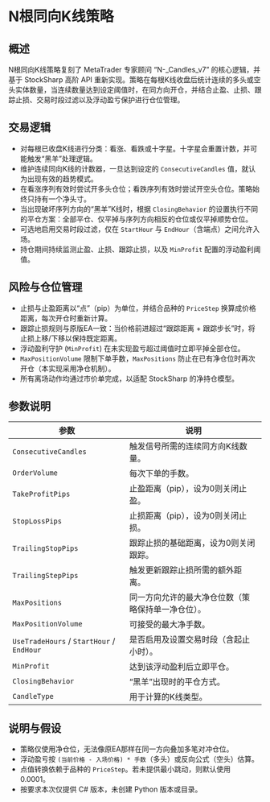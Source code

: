 # N根同向K线策略

## 概述
N根同向K线策略复刻了 MetaTrader 专家顾问 “N-_Candles_v7” 的核心逻辑，并基于 StockSharp 高阶 API 重新实现。策略在每根K线收盘后统计连续的多头或空头实体数量，当连续数量达到设定阈值时，在同方向开仓，并结合止盈、止损、跟踪止损、交易时段过滤以及浮动盈亏保护进行仓位管理。

## 交易逻辑
- 对每根已收盘K线进行分类：看涨、看跌或十字星。十字星会重置计数，并可能触发“黑羊”处理逻辑。
- 维护连续同向K线的计数器，一旦达到设定的 `ConsecutiveCandles` 值，就认为出现有效的趋势模式。
- 在看涨序列有效时尝试开多头仓位；看跌序列有效时尝试开空头仓位。策略始终只持有一个净头寸。
- 当出现破坏序列方向的“黑羊”K线时，根据 `ClosingBehavior` 的设置执行不同的平仓方案：全部平仓、仅平掉与序列方向相反的仓位或仅平掉顺势仓位。
- 可选地启用交易时段过滤，仅在 `StartHour` 与 `EndHour`（含端点）之间允许入场。
- 持仓期间持续监测止盈、止损、跟踪止损，以及 `MinProfit` 配置的浮动盈利阈值。

## 风险与仓位管理
- 止损与止盈距离以“点”（pip）为单位，并结合品种的 `PriceStep` 换算成价格距离，每次开仓时重新计算。
- 跟踪止损规则与原版EA一致：当价格前进超过“跟踪距离 + 跟踪步长”时，将止损上移/下移以保持既定距离。
- 浮动盈利守护 (`MinProfit`) 在未实现盈亏超过阈值时立即平掉全部仓位。
- `MaxPositionVolume` 限制下单手数，`MaxPositions` 防止在已有净仓位时再次开仓（本实现采用净仓机制）。
- 所有离场动作均通过市价单完成，以适配 StockSharp 的净持仓模型。

## 参数说明
| 参数 | 说明 |
| --- | --- |
| `ConsecutiveCandles` | 触发信号所需的连续同方向K线数量。 |
| `OrderVolume` | 每次下单的手数。 |
| `TakeProfitPips` | 止盈距离（pip），设为0则关闭止盈。 |
| `StopLossPips` | 止损距离（pip），设为0则关闭止损。 |
| `TrailingStopPips` | 跟踪止损的基础距离，设为0则关闭跟踪。 |
| `TrailingStepPips` | 触发更新跟踪止损所需的额外距离。 |
| `MaxPositions` | 同一方向允许的最大净仓位数（策略保持单一净仓位）。 |
| `MaxPositionVolume` | 可接受的最大净手数。 |
| `UseTradeHours` / `StartHour` / `EndHour` | 是否启用及设置交易时段（含起止小时）。 |
| `MinProfit` | 达到该浮动盈利后立即平仓。 |
| `ClosingBehavior` | “黑羊”出现时的平仓方式。 |
| `CandleType` | 用于计算的K线类型。 |

## 说明与假设
- 策略仅使用净仓位，无法像原EA那样在同一方向叠加多笔对冲仓位。
- 浮动盈亏按 `(当前价格 - 入场价格) * 手数`（多头）或反向公式（空头）估算。
- 点值转换依赖于品种的 `PriceStep`。若未提供最小跳动，则默认使用 0.0001。
- 按要求本次仅提供 C# 版本，未创建 Python 版本或目录。
